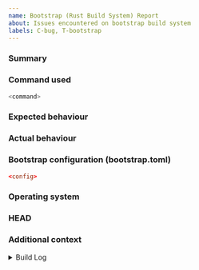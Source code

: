 ```yaml
---
name: Bootstrap (Rust Build System) Report
about: Issues encountered on bootstrap build system
labels: C-bug, T-bootstrap
---
```


<!--
Thank you for submitting a bootstrap report! Please provide detailed information to help us reproduce and diagnose the issue.
-->

### Summary

<!--
Provide a brief description of the problem you are experiencing.
-->

### Command used

```sh
<command>
```

### Expected behaviour

<!--
Describe what you expected to happen.
-->

### Actual behaviour

<!--
Describe what actually happened.
-->

### Bootstrap configuration (bootstrap.toml)
```toml
<config>
```

### Operating system

<!--
e.g., Ubuntu 22.04, macOS 12, Windows 10
-->

### HEAD

<!--
Output of `git rev-parse HEAD` command, or content of the `git-commit-hash` file if using a tarball source.
-->

### Additional context
<!--
Include any other relevant information (e.g., if you have custom patches or modifications on the project).
-->


<!--
Include the complete build log in the section below.
Enable backtrace and verbose mode if possible for more detailed information e.g., with `RUST_BACKTRACE=1 ./x build -v`.
-->
<details><summary>Build Log</summary>
<p>

```txt
<log>
```

</p>
</details>
